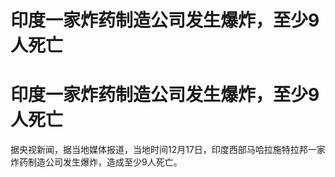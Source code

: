 # 印度一家炸药制造公司发生爆炸，至少9人死亡

# 印度一家炸药制造公司发生爆炸，至少9人死亡

据央视新闻，据当地媒体报道，当地时间12月17日，印度西部马哈拉施特拉邦一家炸药制造公司发生爆炸，造成至少9人死亡。

